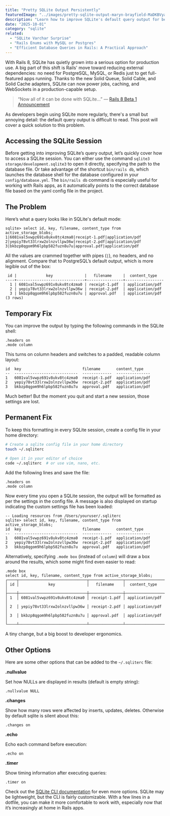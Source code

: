 ```yaml
---
title: "Pretty SQLite Output Persistently"
featuredImage: "../images/pretty-sqlite-output-maryn-brayfield-MaDKBVyaVOY-unsplash.jpg"
description: "Learn how to improve SQLite's default query output for better readability in Rails 8, where SQLite is now a serious option for production apps thanks to Solid Queue, Solid Cable, and Solid Cache."
date: "2025-10-01"
category: "sqlite"
related:
  - "SQLite Varchar Surprise"
  - "Rails Enums with MySQL or Postgres"
  - "Efficient Database Queries in Rails: A Practical Approach"
---
```


With Rails 8, SQLite has quietly grown into a serious option for production use. A big part of this shift is Rails' move toward reducing external dependencies: no need for PostgreSQL, MySQL, or Redis just to get full-featured apps running. Thanks to the new Solid Queue, Solid Cable, and Solid Cache adapters, SQLite can now power jobs, caching, and WebSockets in a production-capable setup.

> “Now all of it can be done with SQLite…”
> — [Rails 8 Beta 1 Announcement](https://rubyonrails.org/2024/9/27/rails-8-beta1-no-paas-required)

As developers begin using SQLite more regularly, there's a small but annoying detail: the default query output is difficult to read. This post will cover a quick solution to this problem.

## Accessing the SQLite Session

Before getting into improving SQLite’s query output, let’s quickly cover how to access a SQLite session. You can either use the command `sqlite3 storage/development.sqlite3` to open it directly, specifying the path to the database file. Or take advantage of the shortcut `bin/rails db`, which launches the database shell for the database configured in your `config/database.yml`. The `bin/rails db` command is especially useful for working with Rails apps, as it automatically points to the correct database file based on the yaml config file in the project.

## The Problem

Here’s what a query looks like in SQLite's default mode:

```
sqlite> select id, key, filename, content_type from active_storage_blobs;
1|6081val5vwpz691v8ukv8tc4zma0|receipt-1.pdf|application/pdf
2|yepiy78vt33lrxw2olnzvllpw36w|receipt-2.pdf|application/pdf
3|bkbzp8qgom9h6lpbp582fuzn8u7u|approval.pdf|application/pdf
```

All the values are crammed together with pipes (`|`), no headers, and no alignment. Compare that to PostgreSQL’s default output, which is more legible out of the box:

```
 id |             key              |   filename     |  content_type
----+------------------------------+----------------+-----------------
  1 | 6081val5vwpz691v8ukv8tc4zma0 | receipt-1.pdf  | application/pdf
  2 | yepiy78vt33lrxw2olnzvllpw36w | receipt-2.pdf  | application/pdf
  3 | bkbzp8qgom9h6lpbp582fuzn8u7u | approval.pdf   | application/pdf
(3 rows)
```

## Temporary Fix

You can improve the output by typing the following commands in the SQLite shell:

```
.headers on
.mode column
```

This turns on column headers and switches to a padded, readable column layout:

```
id  key                           filename       content_type
--  ----------------------------  -------------  ---------------
1   6081val5vwpz691v8ukv8tc4zma0  receipt-1.pdf  application/pdf
2   yepiy78vt33lrxw2olnzvllpw36w  receipt-2.pdf  application/pdf
3   bkbzp8qgom9h6lpbp582fuzn8u7u  approval.pdf   application/pdf
```

Much better! But the moment you quit and start a new session, those settings are lost.

## Permanent Fix

To keep this formatting in every SQLite session, create a config file in your home directory:

```bash
# Create a sqlite config file in your home directory
touch ~/.sqliterc

# Open it in your editor of choice
code ~/.sqliterc  # or use vim, nano, etc.
```

Add the following lines and save the file:

```
.headers on
.mode column
```

Now every time you open a SQLite session, the output will be formatted as per the settings in the config file. A message is also displayed on startup indicating the custom settings file has been loaded:

```
-- Loading resources from /Users/youruser/.sqliterc
sqlite> select id, key, filename, content_type from active_storage_blobs;
id  key                           filename       content_type
--  ----------------------------  -------------  ---------------
1   6081val5vwpz691v8ukv8tc4zma0  receipt-1.pdf  application/pdf
2   yepiy78vt33lrxw2olnzvllpw36w  receipt-2.pdf  application/pdf
3   bkbzp8qgom9h6lpbp582fuzn8u7u  approval.pdf   application/pdf
```

Alternatively, specifying `.mode box` (instead of `column`) will draw a box around the results, which some might find even easier to read:

```
.mode box
select id, key, filename, content_type from active_storage_blobs;
┌────┬──────────────────────────────┬───────────────┬─────────────────┐
│ id │             key              │   filename    │  content_type   │
├────┼──────────────────────────────┼───────────────┼─────────────────┤
│ 1  │ 6081val5vwpz691v8ukv8tc4zma0 │ receipt-1.pdf │ application/pdf │
│ 2  │ yepiy78vt33lrxw2olnzvllpw36w │ receipt-2.pdf │ application/pdf │
│ 3  │ bkbzp8qgom9h6lpbp582fuzn8u7u │ approval.pdf  │ application/pdf │
└────┴──────────────────────────────┴───────────────┴─────────────────┘
```

A tiny change, but a big boost to developer ergonomics.

## Other Options

Here are some other options that can be added to the `~/.sqliterc` file:

**.nullvalue**

Set how NULLs are displayed in results (default is empty string):

```
.nullvalue NULL
```

**.changes**

Show how many rows were affected by inserts, updates, deletes. Otherwise by default sqlite is silent about this:

```
.changes on
```

**.echo**

Echo each command before execution:

```
.echo on
```

**.timer**

Show timing information after executing queries:

```
.timer on
```

Check out the [SQLite CLI documentation](https://sqlite.org/cli.html) for even more options. SQLite may be lightweight, but the CLI is fairly customizable. With a few lines in a dotfile, you can make it more comfortable to work with, especially now that it’s increasingly at home in Rails apps.
